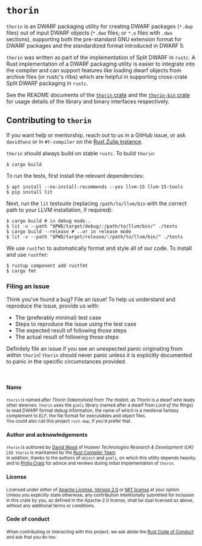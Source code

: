 # `thorin`
`thorin` is an DWARF packaging utility for creating DWARF packages (`*.dwp` files) out of input
DWARF objects (`*.dwo` files; or `*.o` files with `.dwo` sections), supporting both the pre-standard
GNU extension format for DWARF packages and the standardized format introduced in DWARF 5.

`thorin` was written as part of the implementation of Split DWARF in `rustc`. A Rust implementation
of a DWARF packaging utility is easier to integrate into the compiler and can support features like
loading dwarf objects from archive files (or rustc's rlibs) which are helpful in supporting
cross-crate Split DWARF packaging in `rustc`.

See the README documents of the [`thorin` crate](thorin/README.md) and the
[`thorin-bin` crate](thorin-bin/README.md) for usage details of the library and binary interfaces
respectively.

## Contributing to `thorin`
If you want help or mentorship, reach out to us in a GitHub issue, or ask `davidtwco` or in
`#t-compiler` on the [Rust Zulip instance](https://rust-lang.zulipchat.com/).

`thorin` should always build on stable `rustc`. To build `thorin`:

```shell-session
$ cargo build
```

To run the tests, first install the relevant dependencies:

```shell-session
$ apt install --no-install-recommends --yes llvm-15 llvm-15-tools
$ pip install lit
```

Next, run the `lit` testsuite (replacing `/path/to/llvm/bin` with the correct path to your LLVM
installation, if required):

```shell-session
$ cargo build # in debug mode..
$ lit -v --path "$PWD/target/debug/:/path/to/llvm/bin/" ./tests
$ cargo build --release # ..or in release mode
$ lit -v --path "$PWD/target/release/:/path/to/llvm/bin/" ./tests
```

We use `rustfmt` to automatically format and style all of our code. To install and use `rustfmt`:

```shell-session
$ rustup component add rustfmt
$ cargo fmt
```

### Filing an issue
Think you've found a bug? File an issue! To help us understand and reproduce the
issue, provide us with:

* The (preferably minimal) test case
* Steps to reproduce the issue using the test case
* The expected result of following those steps
* The actual result of following those steps

Definitely file an issue if you see an unexpected panic originating from within `thorin`!
`thorin` should never panic unless it is explicitly documented to panic in the specific
circumstances provided.

<br>

#### Name
<sup>
<code>thorin</code> is named after <i>Thorin Oakenshield</i> from <i>The Hobbit</i>, as Thorin is
a dwarf who leads other dwarves. <code>thorin</code> uses the <code>gimli</code> library
(named after a dwarf from <i>Lord of the Rings</i>) to read <i>DWARF</i> format debug information,
the name of which is a medieval fantasy complement to <i>ELF</i>, the file format for executables
and object files.
</sup>

<br>

<sub>
You could also call this project <code>rust-dwp</code>, if you'd prefer that.
</sub>

<br>

#### Author and acknowledgements
<sup>
<code>thorin</code> is authored by <a href="https://davidtw.co">David Wood</a> of <i>Huawei
Technologies Research & Development (UK) Ltd</i>. <code>thorin</code> is maintained by the
<a href="https://rust-lang.org/governance/teams/compiler">Rust Compiler Team</a>.
</sup>

<br>

<sub>
In addition, thanks to the authors of <code>object</code> and <code>gimli</code>, on which this
utility depends heavily; and to <a href="https://github.com/philipc">Philip Craig</a> for advice
and reviews during initial implementation of <code>thorin</code>.
</sub>

<br>

#### License
<sup>
Licensed under either of <a href="https://www.apache.org/licenses/LICENSE-2.0">Apache License,
Version 2.0</a> or <a href="https://opensource.org/licenses/MIT">MIT license</a> at your option.
</sup>

<br>

<sub>
Unless you explicitly state otherwise, any contribution intentionally submitted for inclusion in
this crate by you, as defined in the Apache-2.0 license, shall be dual licensed as above, without
any additional terms or conditions.
</sub>

<br>

#### Code of conduct
<sup>
When contributing or interacting with this project, we ask abide the
<a href="https://www.rust-lang.org/en-US/conduct.html">Rust Code of Conduct</a> and ask that you do
too.
</sup>
